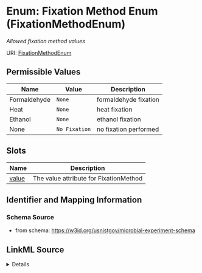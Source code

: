 # Enum: Fixation Method Enum (FixationMethodEnum)




_Allowed fixation method values_





URI: [FixationMethodEnum](FixationMethodEnum.md)

## Permissible Values

| Name | Value | Description |
| --- | --- | --- |
| Formaldehyde | `None` | formaldehyde fixation |
| Heat | `None` | heat fixation |
| Ethanol | `None` | ethanol fixation |
| None | `No Fixation` | no fixation performed |




## Slots

| Name | Description |
| ---  | --- |
| [value](value.md) | The value attribute for FixationMethod |






## Identifier and Mapping Information







### Schema Source


* from schema: https://w3id.org/usnistgov/microbial-experiment-schema






## LinkML Source

<details>
```yaml
name: FixationMethodEnum
description: Allowed fixation method values
title: Fixation Method Enum
from_schema: https://w3id.org/usnistgov/microbial-experiment-schema
rank: 1000
permissible_values:
  Formaldehyde:
    text: Formaldehyde
    description: formaldehyde fixation
  Heat:
    text: Heat
    description: heat fixation
  Ethanol:
    text: Ethanol
    description: ethanol fixation
  None:
    text: None
    description: no fixation performed
    title: No Fixation

```
</details>
